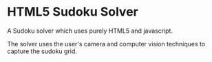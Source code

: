 HTML5 Sudoku Solver
===================

A Sudoku solver which uses purely HTML5 and javascript.

The solver uses the user's camera and computer vision techniques to capture the sudoku grid.
